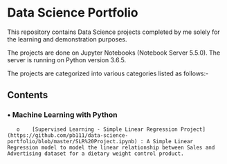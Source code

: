 # Data Science Portfolio

This repository contains Data Science projects completed by me solely for the learning and demonstration purposes. 

The projects are done on Jupyter Notebooks (Notebook Server 5.5.0). The server is running on Python version 3.6.5.

The projects are categorized into various categories listed as follows:- 

  ## Contents
 
   ### •	Machine Learning with Python
  
       o	[Supervised Learning - Simple Linear Regression Project](https://github.com/pb111/data-science-portfolio/blob/master/SLR%20Project.ipynb) : A Simple Linear Regression model to model the linear relationship between Sales and Advertising dataset for a dietary weight control product.

